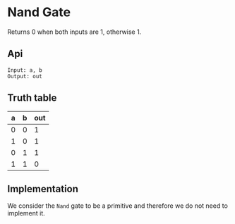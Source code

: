 # Nand Gate

Returns 0 when both inputs are 1, otherwise 1.

## Api

```
Input: a, b
Output: out
```

## Truth table

| a | b | out |
|---|---|-----|
| 0 | 0 |  1  |
| 1 | 0 |  1  |
| 0 | 1 |  1  |
| 1 | 1 |  0  |

## Implementation

We consider the `Nand` gate to be a primitive and therefore we do not need to implement it.